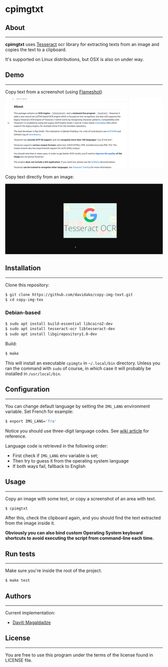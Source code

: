 # cpimgtxt

## About

---

**cpimgtxt** uses [Tesseract](https://github.com/tesseract-ocr/tesseract) ocr library for extracting texts from an image and copies the text to a clipboard.

It's supported on Linux distributions, but OSX is also on under way.


## Demo

---

Copy text from a screenshot (using [Flameshot](https://github.com/flameshot-org/flameshot))

![Copying image text demo](demo/screenshot-demo.gif)

Copy text directly from an image:

![Copying image text demo](demo/img-demo.gif)

## Installation

---

Clone this repository:

```bash
$ git clone https://github.com/davidako/copy-img-text.git
$ cd copy-img-tex
```

### Debian-based

```bash
$ sudo apt install build-essential libcairo2-dev
$ sudo apt install tesseract-ocr libtesseract-dev
$ sudo apt install libgirepository1.0-dev 
```

Build:
```bash
$ make
```

This will install an executable `cpimgtx` in `~/.local/bin` directory. Unless you ran the command 
with `sudo` of course, in which case it will probably be installed in `/usr/local/bin`.

## Configuration

---

You can change default language by setting the `IMG_LANG` environment variable. Set French for example:

```bash
$ export IMG_LANG='fra'
```

Notice you should use three-digit language codes. See [wiki article](https://en.wikipedia.org/wiki/List_of_ISO_639-1_codes) for reference.

Language code is retrieved in the following order:

 - First check if `IMG_LANG` env variable is set;
 - Then try to guess it from the operating system language
 - If both ways fail, fallback to English

## Usage

---

Copy an image with some text, or copy a screenshot of an area with text.

```bash
$ cpimgtxt
```

After this, check the clipboard again, and you should find the text extracted from the image inside it.

**Obviously you can also bind custom Operating System keyboard shortcuts to avoid executing the script from command-line
each time.**

## Run tests

---

Make sure you're inside the root of the project.

```bash
$ make test
```

## Authors

---

Current implementation:

* [Daviti Magaldadze](https://github.com/davidako/)

## License

--- 

You are free to use this program under the terms of the license found in LICENSE file.